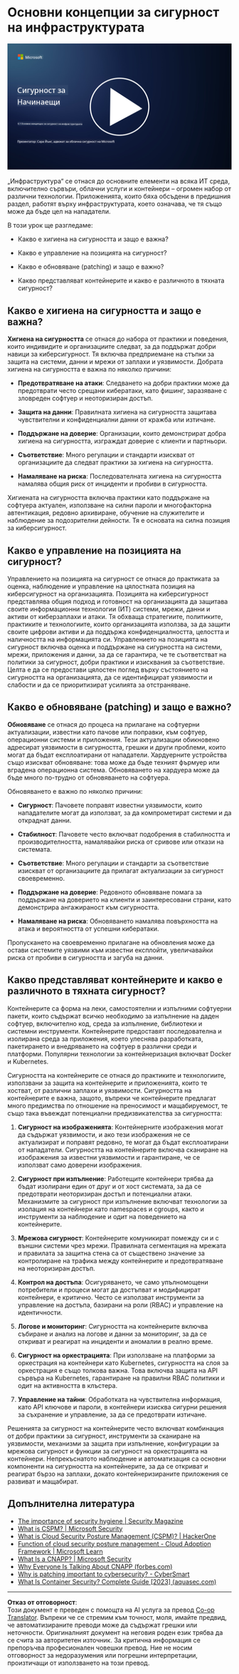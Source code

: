 <!--
CO_OP_TRANSLATOR_METADATA:
{
  "original_hash": "882ebf66a648f419bcbf680ed6aefa00",
  "translation_date": "2025-09-03T20:02:18+00:00",
  "source_file": "6.1 Infrastructure security key concepts.md",
  "language_code": "bg"
}
-->
# Основни концепции за сигурност на инфраструктурата

[![Гледайте видеото](../../translated_images/6-1_placeholder.773c176b8b7e3560d49a8ab481a9457006c04ad3c7b3acd4a4291af6da21df7f.bg.png)](https://learn-video.azurefd.net/vod/player?id=729d969e-c8ce-4889-aaa0-e5d92658ed62)

„Инфраструктура“ се отнася до основните елементи на всяка ИТ среда, включително сървъри, облачни услуги и контейнери – огромен набор от различни технологии. Приложенията, които бяха обсъдени в предишния раздел, работят върху инфраструктурата, което означава, че тя също може да бъде цел на нападатели.

В този урок ще разгледаме:

- Какво е хигиена на сигурността и защо е важна?

- Какво е управление на позицията на сигурност?

- Какво е обновяване (patching) и защо е важно?

- Какво представляват контейнерите и какво е различното в тяхната сигурност?

## Какво е хигиена на сигурността и защо е важна?

**Хигиена на сигурността** се отнася до набора от практики и поведения, които индивидите и организациите следват, за да поддържат добри навици за киберсигурност. Тя включва предприемане на стъпки за защита на системи, данни и мрежи от заплахи и уязвимости. Добрата хигиена на сигурността е важна по няколко причини:

- **Предотвратяване на атаки**: Следването на добри практики може да предотврати често срещани кибератаки, като фишинг, заразяване с зловреден софтуер и неоторизиран достъп.

- **Защита на данни**: Правилната хигиена на сигурността защитава чувствителни и конфиденциални данни от кражба или изтичане.

- **Поддържане на доверие**: Организации, които демонстрират добра хигиена на сигурността, изграждат доверие с клиенти и партньори.

- **Съответствие**: Много регулации и стандарти изискват от организациите да следват практики за хигиена на сигурността.

- **Намаляване на риска**: Последователната хигиена на сигурността намалява общия риск от инциденти и пробиви в сигурността.

Хигиената на сигурността включва практики като поддържане на софтуера актуален, използване на силни пароли и многофакторна автентикация, редовно архивиране, обучение на служителите и наблюдение за подозрителни дейности. Тя е основата на силна позиция за киберсигурност.

## Какво е управление на позицията на сигурност?

Управлението на позицията на сигурност се отнася до практиката за оценка, наблюдение и управление на цялостната позиция на киберсигурност на организацията. Позицията на киберсигурност представлява общия подход и готовност на организацията да защитава своите информационни технологии (ИТ) системи, мрежи, данни и активи от киберзаплахи и атаки. Тя обхваща стратегиите, политиките, практиките и технологиите, които организацията използва, за да защити своите цифрови активи и да поддържа конфиденциалността, целостта и наличността на информацията си. Управлението на позицията на сигурност включва оценка и поддържане на сигурността на системи, мрежи, приложения и данни, за да се гарантира, че те съответстват на политики за сигурност, добри практики и изисквания за съответствие. Целта е да се предостави цялостен поглед върху състоянието на сигурността на организацията, да се идентифицират уязвимости и слабости и да се приоритизират усилията за отстраняване.

## Какво е обновяване (patching) и защо е важно?

**Обновяване** се отнася до процеса на прилагане на софтуерни актуализации, известни като пачове или поправки, към софтуер, операционни системи и приложения. Тези актуализации обикновено адресират уязвимости в сигурността, грешки и други проблеми, които могат да бъдат експлоатирани от нападатели. Хардуерните устройства също изискват обновяване: това може да бъде техният фърмуер или вградена операционна система. Обновяването на хардуера може да бъде много по-трудно от обновяването на софтуера.

Обновяването е важно по няколко причини:

- **Сигурност**: Пачовете поправят известни уязвимости, които нападателите могат да използват, за да компрометират системи и да откраднат данни.

- **Стабилност**: Пачовете често включват подобрения в стабилността и производителността, намалявайки риска от сривове или откази на системата.

- **Съответствие**: Много регулации и стандарти за съответствие изискват от организациите да прилагат актуализации за сигурност своевременно.

- **Поддържане на доверие**: Редовното обновяване помага за поддържане на доверието на клиенти и заинтересовани страни, като демонстрира ангажираност към сигурността.

- **Намаляване на риска**: Обновяването намалява повърхността на атака и вероятността от успешни кибератаки.

Пропускането на своевременно прилагане на обновления може да остави системите уязвими към известни експлойти, увеличавайки риска от пробиви в сигурността и загуба на данни.

## Какво представляват контейнерите и какво е различното в тяхната сигурност?

Контейнерите са форма на леки, самостоятелни и изпълними софтуерни пакети, които съдържат всичко необходимо за изпълнение на даден софтуер, включително код, среда за изпълнение, библиотеки и системни инструменти. Контейнерите предоставят последователна и изолирана среда за приложения, което улеснява разработката, пакетирането и внедряването на софтуер в различни среди и платформи. Популярни технологии за контейнеризация включват Docker и Kubernetes.

Сигурността на контейнерите се отнася до практиките и технологиите, използвани за защита на контейнерите и приложенията, които те хостват, от различни заплахи и уязвимости. Сигурността на контейнерите е важна, защото, въпреки че контейнерите предлагат много предимства по отношение на преносимост и мащабируемост, те също така въвеждат потенциални предизвикателства за сигурността:

1. **Сигурност на изображенията**: Контейнерните изображения могат да съдържат уязвимости, и ако тези изображения не се актуализират и поправят редовно, те могат да бъдат експлоатирани от нападатели. Сигурността на контейнерите включва сканиране на изображения за известни уязвимости и гарантиране, че се използват само доверени изображения.

2. **Сигурност при изпълнение**: Работещите контейнери трябва да бъдат изолирани един от друг и от хост системата, за да се предотврати неоторизиран достъп и потенциални атаки. Механизмите за сигурност при изпълнение включват технологии за изолация на контейнери като namespaces и cgroups, както и инструменти за наблюдение и одит на поведението на контейнерите.

3. **Мрежова сигурност**: Контейнерите комуникират помежду си и с външни системи чрез мрежи. Правилната сегментация на мрежата и правилата за защитна стена са от съществено значение за контролиране на трафика между контейнерите и предотвратяване на неоторизиран достъп.

4. **Контрол на достъпа**: Осигуряването, че само упълномощени потребители и процеси могат да достъпват и модифицират контейнери, е критично. Често се използват инструменти за управление на достъпа, базирани на роли (RBAC) и управление на идентичности.

5. **Логове и мониторинг**: Сигурността на контейнерите включва събиране и анализ на логове и данни за мониторинг, за да се откриват и реагират на инциденти и аномалии в реално време.

6. **Сигурност на оркестрацията**: При използване на платформи за оркестрация на контейнери като Kubernetes, сигурността на слоя за оркестрация е също толкова важна. Това включва защита на API сървъра на Kubernetes, гарантиране на правилни RBAC политики и одит на активността в клъстера.

7. **Управление на тайни**: Обработката на чувствителна информация, като API ключове и пароли, в контейнери изисква сигурни решения за съхранение и управление, за да се предотврати изтичане.

Решенията за сигурност на контейнерите често включват комбинация от добри практики за сигурност, инструменти за сканиране на уязвимости, механизми за защита при изпълнение, конфигурации за мрежова сигурност и функции за сигурност на оркестрацията на контейнери. Непрекъснатото наблюдение и автоматизация са основни компоненти на сигурността на контейнерите, за да се откриват и реагират бързо на заплахи, докато контейнеризираните приложения се развиват и мащабират.

## Допълнителна литература

- [The importance of security hygiene | Security Magazine](https://www.securitymagazine.com/articles/99510-the-importance-of-security-hygiene)
- [What is CSPM? | Microsoft Security](https://www.microsoft.com/security/business/security-101/what-is-cspm?WT.mc_id=academic-96948-sayoung)
- [What is Cloud Security Posture Management (CSPM)? | HackerOne](https://www.hackerone.com/knowledge-center/what-cloud-security-posture-management)
- [Function of cloud security posture management - Cloud Adoption Framework | Microsoft Learn](https://learn.microsoft.com/azure/cloud-adoption-framework/organize/cloud-security-posture-management?WT.mc_id=academic-96948-sayoung)
- [What Is a CNAPP? | Microsoft Security](https://www.microsoft.com/security/business/security-101/what-is-cnapp)
- [Why Everyone Is Talking About CNAPP (forbes.com)](https://www.forbes.com/sites/forbestechcouncil/2021/12/10/why-everyone-is-talking-about-cnapp/?sh=567275ca1549)
- [Why is patching important to cybersecurity? - CyberSmart](https://cybersmart.co.uk/blog/why-is-patching-important-to-cybersecurity/)
- [What Is Container Security? Complete Guide [2023] (aquasec.com)](https://www.aquasec.com/cloud-native-academy/container-security/container-security/)

---

**Отказ от отговорност**:  
Този документ е преведен с помощта на AI услуга за превод [Co-op Translator](https://github.com/Azure/co-op-translator). Въпреки че се стремим към точност, моля, имайте предвид, че автоматизираните преводи може да съдържат грешки или неточности. Оригиналният документ на неговия роден език трябва да се счита за авторитетен източник. За критична информация се препоръчва професионален човешки превод. Ние не носим отговорност за недоразумения или погрешни интерпретации, произтичащи от използването на този превод.